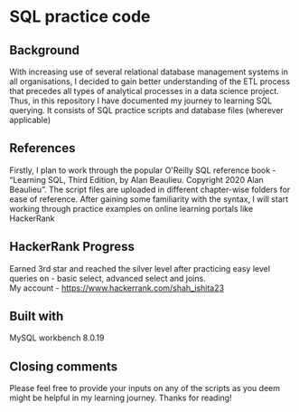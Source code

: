 # SQL practice code

## Background
With increasing use of several relational database management systems in all organisations, I decided to gain better understanding of the ETL process that precedes all types of analytical processes in a data science project. Thus, in this repository I have documented my journey to learning SQL querying. It consists of SQL practice scripts and database files (wherever applicable)
     
## References
Firstly, I plan to work through the popular O'Reilly SQL reference book - “Learning SQL, Third Edition, by Alan Beaulieu. Copyright 2020 Alan Beaulieu”. The script files are uploaded in different chapter-wise folders for ease of reference. After gaining some familiarity with the syntax, I will start working through practice examples on online learning portals like HackerRank

## HackerRank Progress
Earned 3rd star and reached the silver level after practicing easy level queries on - basic select, advanced select and joins. </br>
My account - https://www.hackerrank.com/shah_ishita23

## Built with 
MySQL workbench 8.0.19 

## Closing comments
Please feel free to provide your inputs on any of the scripts as you deem might be helpful in my learning journey. Thanks for reading!
